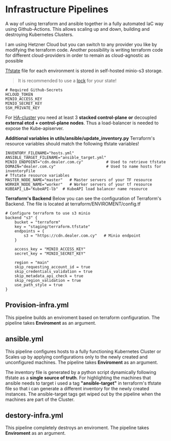# Infrastructure Pipelines
A way of using terraform and ansible together in a fully automated IaC way using Github-Actions. This allows scaling up and down, building and destroying Kubernetes Clusters.

I am using Hetzner Cloud but you can switch to any provider you like by modifying the terraform code. Another possibility is writing terraform code for different cloud-providers in order to remain as cloud-agnostic as possible 

[Tfstate](https://developer.hashicorp.com/terraform/language/state) file for each environment is stored in self-hosted minio-s3 storage. 
> It is recommended to use a [lock](https://developer.hashicorp.com/terraform/language/state/locking) for your state!

```
# Required Github-Secrets
HCLOUD_TOKEN
MINIO_ACCESS_KEY
MINIO_SECRET_KEY
SSH_PRIVATE_KEY
```

For [HA-cluster](https://kubernetes.io/docs/setup/production-environment/tools/kubeadm/ha-topology) you need at least 3 __stacked control-plane__ **or** decoupled __external etcd + control-plane nodes__. Thus a load-balancer is needed to expose the Kube-apiserver.

**Additional variables in utils/ansible/update_inventory.py**
Terraform's resource variables should match the following tfstate variables!
```
INVENTORY_FILENAME="hosts.yml"                  
ANSIBLE_TARGET_FILENAME="ansible_target.yml"
MINIO_ENDPOINT="cdn.dealer.com.cy"          # Used to retrieve tfstate
DOMAIN="dealer.com.cy"                      # Used to name hosts for inventoryFile
# Tfstate resource variables
MASTER_NODE_NAME="master"   # Master servers of your TF resource
WORKER_NODE_NAME="worker"   # Worker servers of your tf resource
KUBEAPI_LB="KubeAPI-lb"  # KubeAPI load balancer name resource
```

**Terraform's Backend**
Below you can see the configuration of Terraform's Backend. The file is located at terraform/ENVIROMENT/config.tf
```
# Configure terraform to use s3 minio
backend "s3" {
    bucket = "terraform"
    key = "staging/terraform.tfstate"
    endpoints = {
        s3 = "https://cdn.dealer.com.cy"   # Minio endpoint
    }

    access_key = "MINIO_ACCESS_KEY"
    secret_key = "MINIO_SECRET_KEY"

    region = "main"
    skip_requesting_account_id = true
    skip_credentials_validation = true
    skip_metadata_api_check = true
    skip_region_validation = true
    use_path_style = true
}
```

## Provision-infra.yml
This pipeline builds an enviroment based on terraform configuration. The pipeline takes __**Enviroment**__ as an argument.

## ansible.yml
This pipeline configures hosts to a fully functioning Kubernetes Cluster or Scales up by applying configurations only to the newly created and unconfigured machines. The pipeline takes __**Enviroment**__ as an argument.

The inventory file is generated by a python script dynamically following tfstate as a **single source of truth**. For highlighting the machines that ansible needs to target i used a tag __"**ansible-target**"__ in terraform's tfstate file so that i can generate a different inventory for the newly created instances. The ansible-target tags get wiped out by the pipeline when the machines are part of the Cluster.

## destory-infra.yml
This pipeline completely destroys an enviroment. The pipeline takes __**Enviroment**__ as an argument.